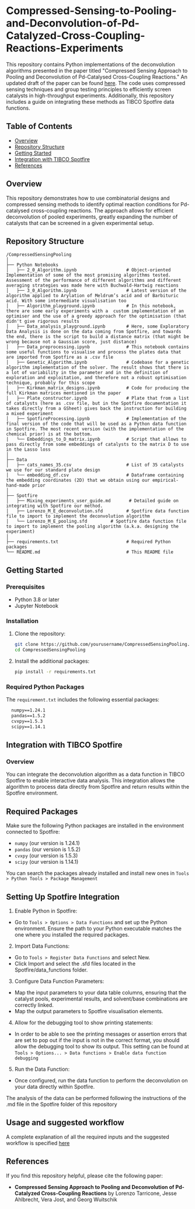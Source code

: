 # Compressed-Sensing-to-Pooling-and-Deconvolution-of-Pd-Catalyzed-Cross-Coupling-Reactions-Experiments
This repository contains Python implementations of the deconvolution algorithms presented in the paper titled "Compressed Sensing Approach to Pooling and Deconvolution of Pd-Catalysed Cross-Coupling Reactions." An updated draft of the paper can be found [here](https://drive.google.com/file/d/10rbDDRqr5-LMHrAWEbvfnymOKy3wxHzL/view?usp=drive_link). The code uses compressed sensing techniques and group testing principles to efficiently screen catalysts in high-throughput experiments. Additionally, this repository includes a guide on integrating these methods as TIBCO Spotfire data functions.

## Table of Contents
- [Overview](#overview)
- [Repository Structure](#repository-structure)
- [Getting Started](#getting-started)
- [Integration with TIBCO Spotfire](#integration-with-tibco-spotfire)
- [References](#references)

## Overview
This repository demonstrates how to use combinatorial designs and compressed sensing methods to identify optimal reaction conditions for Pd-catalysed cross-coupling reactions. The approach allows for efficient deconvolution of pooled experiments, greatly expanding the number of catalysts that can be screened in a given experimental setup.

## Repository Structure
```
/CompressedSensingPooling
│
├── Python Notebooks
│   ├── 2_0_Algorithm.ipynb                   # Object-oriented Implementation of some of the most promising algorithms tested. Assessment of the performance of different algorithms and different averaging strategies was made here with Buchwald-Hartwig reactions
│   ├── 3_0_Algorithm.ipynb                   # Latest version of the algorithm applied to Arylation of Meldrum’s acid and of Barbituric acid. With some intermediate visualisation too
│   ├── Algorithm_playground.ipynb            # In this notebook, there are some early experiments with a  custom implementation of an optimiser and the use of a greedy approach for the optimisation (that didn't give rigorous results
│   ├── Data_analysis_playground.ipynb        # Here, some Exploratory Data Analysis is done on the data coming from Spotfire, and towards the end, there is the script to build a distance matrix (that might be wrong because not a Gaussian score, just distance)
│   ├── Data_preprocessing.ipynb              # This notebook contains some useful functions to visualise and process the plates data that are imported from Spotfire as a .csv file
│   ├── Genetic_Algorithm.ipynb               # Codebase for a genetic algorithm implementation of the solver. The result shows that there is a lot of variability in the parameter and in the definition of exploration and exploitation, and therefore not a robust optimisation technique, probably for this scope
│   ├── Kirkman_matrix_designs.ipynb          # Code for producing the full Kirkman matrices mentioned in the paper
│   ├── Plate_constructor.ipynb               # Plate that from a list of catalysts (here as .csv file, but in the Spotfire documentation it takes directly from a GSheet) gives back the instruction for building a mixed experiment
│   ├── SpotfireProcessing.ipynb              # Implementation of the final version of the code that will be used as a Python data function in Spotfire. The most recent version (with the implementation of the chemical prior) is at the bottom.
|   └── Embeddings_to_D_matrix.ipynb          # Script that allows to pass directly from some embeddings of catalysts to the matrix D to use in the Lasso loss
│ 
├── Data
│   ├── cats_names_35.csv                     # List of 35 catalysts we use for our standard plate design
│   └── embedding_df.csv                      # Dataframe containing the embedding coordinates (2D) that we obtain using our empirical-hand-made prior
│
├── Spotfire
│   ├── Mixing_experiments_user_guide.md       # Detailed guide on integrating with Spotfire our method. 
│   ├── Lorenzo_M_E_deconvolution.sfd         # Spotfire data function file to import to implement the deconvolution algorithm
│   └── Lorenzo_M_E_pooling.sfd         # Spotfire data function file to import to implement the pooling algorithm (a.k.a. designing the experiment)
│
├── requirements.txt                          # Required Python packages
└── README.md                                 # This README file
```

## Getting Started
### Prerequisites
- Python 3.8 or later
- Jupyter Notebook

### Installation
1. Clone the repository:
   ```bash
   git clone https://github.com/yourusername/CompressedSensingPooling.git
   cd CompressedSensingPooling
   ````
2. Install the additional packages:
   ```bash
   pip install -r requirements.txt
   ````
### Required Python Packages
The `requirement.txt` includes the following essential packages:

  ```txt
    numpy==1.24.1
    pandas==1.5.2
    cvxpy==1.5.3
    scipy==1.14.1
  ```

## Integration with TIBCO Spotfire
### Overview
You can integrate the deconvolution algorithm as a data function in TIBCO Spotfire to enable interactive data analysis. This integration allows the algorithm to process data directly from Spotfire and return results within the Spotfire environment.

## Required Packages
Make sure the following Python packages are installed in the environment connected to Spotfire:

 - `numpy` (our version is 1.24.1)
 - `pandas` (our version is 1.5.2)
 - `cvxpy` (our version is 1.5.3)
- `scipy` (our version is 1.14.1)

You can search the packages already installed and install new ones in `Tools > Python Tools > Package Management`

## Setting Up Spotfire Integration
1. Enable Python in Spotfire:

 - Go to `Tools > Options > Data Functions` and set up the Python environment. Ensure the path to your Python executable matches the one where you installed the required packages.

2. Import Data Functions:

 - Go to `Tools > Register Data Functions` and select New.
 - Click Import and select the .sfd files located in the Spotfire/data_functions folder.

3. Configure Data Function Parameters:

 - Map the input parameters to your data table columns, ensuring that the catalyst pools, experimental results, and solvent/base combinations are correctly linked.
 - Map the output parameters to Spotfire visualisation elements.

4. Allow for the debugging tool to show printing statements:
 - In order to be able to see the printing messages or assertion errors that are set to pop out if the input is not in the correct format, you should allow the debugging tool to show its output. This setting can be found at `Tools > Options... > Data functions > Enable data function debugging`

5. Run the Data Function:

 - Once configured, run the data function to perform the deconvolution on your data directly within Spotfire.

The analysis of the data can be performed following the instructions of the .md file in the Spotfire folder of this repository

## Usage and suggested workflow
A complete explanation of all the required inputs and the suggested workflow is specified [here](https://github.com/LorenzoTarricone/Compressed-Sensing-to-Pooling-and-Deconvolution-of-Pd-Catalyzed-Cross-Coupling-Reactions-Experiments/blob/main/Spotfire/Mixing_experiments_user_guide.md)

## References
If you find this repository helpful, please cite the following paper:

 - **Compressed Sensing Approach to Pooling and Deconvolution of Pd-Catalyzed Cross-Coupling Reactions** by Lorenzo Tarricone, Jesse Ahlbrecht, Vera Jost, and Georg Wuitschik
